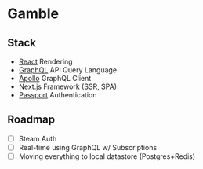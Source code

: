 # Gamble

## Stack
- [React](https://facebook.github.io/react) Rendering
- [GraphQL](http://graphql.org) API Query Language
- [Apollo](http://dev.apollodata.com) GraphQL Client
- [Next.js](https://zeit.co/blog/next) Framework (SSR, SPA)
- [Passport](http://passportjs.org) Authentication

## Roadmap
- [ ] Steam Auth
- [ ] Real-time using GraphQL w/ Subscriptions
- [ ] Moving everything to local datastore (Postgres+Redis)